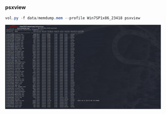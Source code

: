 ### psxview
```java
vol.py -f data/memdump.mem --profile Win7SP1x86_23418 psxview 
```
![image.png](./images/20231018_0004485580.png)
